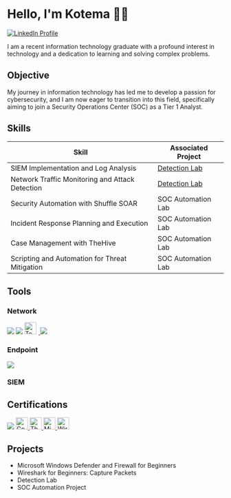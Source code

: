 # Hello, I'm Kotema 👋🏾


<a href="https://www.linkedin.com/in/kotema-noble-254189165/" target="_blank">
  <img src="https://img.shields.io/badge/LinkedIn-0077B5?style=for-the-badge&logo=linkedin&logoColor=white" alt="LinkedIn Profile">
</a>





I am a recent information technology graduate with a profound interest in technology and a dedication to learning and solving complex problems.

## Objective


My journey in information technology has led me to develop a passion for cybersecurity, and I am now eager to transition into this field, specifically aiming to join a Security Operations Center (SOC) as a Tier 1 Analyst.

## Skills


| Skill                                         | Associated Project         |
|-----------------------------------------------|----------------------------|
| SIEM Implementation and Log Analysis          | <a href="https://google.com">Detection Lab</a>|
| Network Traffic Monitoring and Attack Detection | <a href="https://google.com">Detection Lab</a>|
| Security Automation with Shuffle SOAR         | SOC Automation Lab|
| Incident Response Planning and Execution      | SOC Automation Lab|
| Case Management with TheHive                  | SOC Automation Lab|
| Scripting and Automation for Threat Mitigation | SOC Automation Lab|
## Tools
### Network
  <div>
    <img src="https://img.shields.io/badge/-Wireshark-1679A7?&style=for-the-badge&logo=Wireshark&logoColor=white" />
    <img src="https://img.shields.io/badge/-Suricata-EF3B2D?&style=for-the-badge&logo=Suricata&logoColor=white" />
<a href="https://getlogovector.com/tenable-inc-logo-vector-svg/" target="_blank">
  <img src="https://getlogovector.com/wp-content/uploads/2020/10/tenable-inc-logo-vector.png" alt="Tenable Logo" style="height: 28px; width: auto; margin-right: 5px;">
</a>
<img src="https://img.shields.io/badge/-Nessus-777BB4?&style=for-the-badge&logo=Nessus&logoColor=white" />





    
### Endpoint
 <div>
    <img src="https://img.shields.io/badge/-Microsoft_Defender_for_Endpoint-00A4EF?&style=for-the-badge&logo=Microsoft&logoColor=white" />
   
### SIEM
  
## Certifications


<img src="https://img.shields.io/badge/-Security%2B-FF0000?&style=for-the-badge&logo=CompTIA&logoColor=white" />

<a href="https://academy.simplycyber.io/courses/1592799/certificate" target="_blank">
  <img src="https://img.shields.io/badge/Google_Cybersecurity_Certification-blue?logo=google&logoColor=white" alt="Google Cybersecurity Certification" style="height: 28px;">
</a>

<a href="https://academy.simplycyber.io/courses/1592799/certificate" target="_blank">
  <img src="https://img.shields.io/badge/The_Definitive_GRC_Master_Class-blueviolet" alt="The Definitive GRC Master Class Certificate" style="height: 28px;">
</a>

<a href="https://coursera.org/share/e9cd5624affe8c5c8c179eb2b59561fa" target="_blank">
  <img src="https://img.shields.io/badge/Microsoft_Windows_Defender_and_Firewall_for_Beginners-brightgreen" alt="Microsoft Windows Defender and Firewall for Beginners" style="height: 28px;">
</a>

<a href="https://coursera.org/share/6e8b929f9dcb0e8dedf16d0aa73b7cfc" target="_blank">
  <img src="https://img.shields.io/badge/Wireshark_for_Beginners:_Capture_Packets-orange" alt="Wireshark for Beginners: Capture Packets" style="height: 28px;">
</a>










    
## Projects

- Microsoft Windows Defender and Firewall for Beginners
- Wireshark for Beginners: Capture Packets
- Detection Lab
- SOC Automation Project
